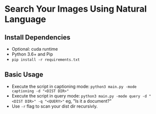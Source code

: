 # Search Your Images Using Natural Language

## Install Dependencies
- Optional: cuda runtime
- Python 3.6+ and Pip
- `pip install -r requirements.txt`

## Basic Usage
- Execute the script in captioning mode: `python3 main.py -mode captioning -d "<DIST DIR>"`
- Execute the script in query mode: `python3 main.py -mode query -d "<DIST DIR>" -q "<QUERY>"` eg, "Is it a document?"
- Use `-r` flag to scan your dist dir recursivly.